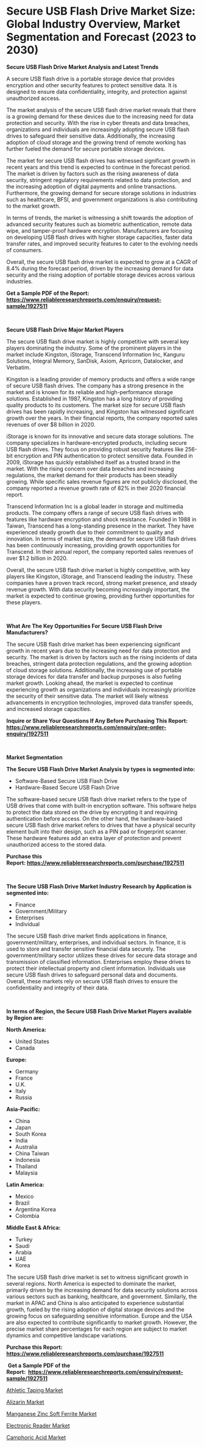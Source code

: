 <p><h1>Secure USB Flash Drive Market Size: Global Industry Overview, Market Segmentation and Forecast (2023 to 2030)</h1></p><p><strong>Secure USB Flash Drive Market Analysis and Latest Trends</strong></p>
<p><p>A secure USB flash drive is a portable storage device that provides encryption and other security features to protect sensitive data. It is designed to ensure data confidentiality, integrity, and protection against unauthorized access.</p><p>The market analysis of the secure USB flash drive market reveals that there is a growing demand for these devices due to the increasing need for data protection and security. With the rise in cyber threats and data breaches, organizations and individuals are increasingly adopting secure USB flash drives to safeguard their sensitive data. Additionally, the increasing adoption of cloud storage and the growing trend of remote working has further fueled the demand for secure portable storage devices.</p><p>The market for secure USB flash drives has witnessed significant growth in recent years and this trend is expected to continue in the forecast period. The market is driven by factors such as the rising awareness of data security, stringent regulatory requirements related to data protection, and the increasing adoption of digital payments and online transactions. Furthermore, the growing demand for secure storage solutions in industries such as healthcare, BFSI, and government organizations is also contributing to the market growth.</p><p>In terms of trends, the market is witnessing a shift towards the adoption of advanced security features such as biometric authentication, remote data wipe, and tamper-proof hardware encryption. Manufacturers are focusing on developing USB flash drives with higher storage capacities, faster data transfer rates, and improved security features to cater to the evolving needs of consumers.</p><p>Overall, the secure USB flash drive market is expected to grow at a CAGR of 8.4% during the forecast period, driven by the increasing demand for data security and the rising adoption of portable storage devices across various industries.</p></p>
<p><strong>Get a Sample PDF of the Report:&nbsp; <a href="https://www.reliableresearchreports.com/enquiry/request-sample/1927511">https://www.reliableresearchreports.com/enquiry/request-sample/1927511</a></strong></p>
<p>&nbsp;</p>
<p><strong>Secure USB Flash Drive Major Market Players</strong></p>
<p><p>The secure USB flash drive market is highly competitive with several key players dominating the industry. Some of the prominent players in the market include Kingston, iStorage, Transcend Information Inc, Kanguru Solutions, Integral Memory, SanDisk, Axiom, Apricorn, Datalocker, and Verbatim.</p><p>Kingston is a leading provider of memory products and offers a wide range of secure USB flash drives. The company has a strong presence in the market and is known for its reliable and high-performance storage solutions. Established in 1987, Kingston has a long history of providing quality products to its customers. The market size for secure USB flash drives has been rapidly increasing, and Kingston has witnessed significant growth over the years. In their financial reports, the company reported sales revenues of over $8 billion in 2020.</p><p>iStorage is known for its innovative and secure data storage solutions. The company specializes in hardware-encrypted products, including secure USB flash drives. They focus on providing robust security features like 256-bit encryption and PIN authentication to protect sensitive data. Founded in 2009, iStorage has quickly established itself as a trusted brand in the market. With the rising concern over data breaches and increasing regulations, the market demand for their products has been steadily growing. While specific sales revenue figures are not publicly disclosed, the company reported a revenue growth rate of 82% in their 2020 financial report.</p><p>Transcend Information Inc is a global leader in storage and multimedia products. The company offers a range of secure USB flash drives with features like hardware encryption and shock resistance. Founded in 1988 in Taiwan, Transcend has a long-standing presence in the market. They have experienced steady growth due to their commitment to quality and innovation. In terms of market size, the demand for secure USB flash drives has been continuously increasing, providing growth opportunities for Transcend. In their annual report, the company reported sales revenues of over $1.2 billion in 2020.</p><p>Overall, the secure USB flash drive market is highly competitive, with key players like Kingston, iStorage, and Transcend leading the industry. These companies have a proven track record, strong market presence, and steady revenue growth. With data security becoming increasingly important, the market is expected to continue growing, providing further opportunities for these players.</p></p>
<p>&nbsp;</p>
<p><strong>What Are The Key Opportunities For Secure USB Flash Drive Manufacturers?</strong></p>
<p><p>The secure USB flash drive market has been experiencing significant growth in recent years due to the increasing need for data protection and security. The market is driven by factors such as the rising incidents of data breaches, stringent data protection regulations, and the growing adoption of cloud storage solutions. Additionally, the increasing use of portable storage devices for data transfer and backup purposes is also fueling market growth. Looking ahead, the market is expected to continue experiencing growth as organizations and individuals increasingly prioritize the security of their sensitive data. The market will likely witness advancements in encryption technologies, improved data transfer speeds, and increased storage capacities.</p></p>
<p><strong>Inquire or Share Your Questions If Any Before Purchasing This Report: <a href="https://www.reliableresearchreports.com/enquiry/pre-order-enquiry/1927511">https://www.reliableresearchreports.com/enquiry/pre-order-enquiry/1927511</a></strong></p>
<p>&nbsp;</p>
<p><strong>Market Segmentation</strong></p>
<p><strong>The Secure USB Flash Drive Market Analysis by types is segmented into:</strong></p>
<p><ul><li>Software-Based Secure USB Flash Drive</li><li>Hardware-Based Secure USB Flash Drive</li></ul></p>
<p><p>The software-based secure USB flash drive market refers to the type of USB drives that come with built-in encryption software. This software helps to protect the data stored on the drive by encrypting it and requiring authentication before access. On the other hand, the hardware-based secure USB flash drive market refers to drives that have a physical security element built into their design, such as a PIN pad or fingerprint scanner. These hardware features add an extra layer of protection and prevent unauthorized access to the stored data.</p></p>
<p><strong>Purchase this Report:&nbsp;<a href="https://www.reliableresearchreports.com/purchase/1927511">https://www.reliableresearchreports.com/purchase/1927511</a></strong></p>
<p>&nbsp;</p>
<p><strong>The Secure USB Flash Drive Market Industry Research by Application is segmented into:</strong></p>
<p><ul><li>Finance</li><li>Government/Military</li><li>Enterprises</li><li>Individual</li></ul></p>
<p><p>The secure USB flash drive market finds applications in finance, government/military, enterprises, and individual sectors. In finance, it is used to store and transfer sensitive financial data securely. The government/military sector utilizes these drives for secure data storage and transmission of classified information. Enterprises employ these drives to protect their intellectual property and client information. Individuals use secure USB flash drives to safeguard personal data and documents. Overall, these markets rely on secure USB flash drives to ensure the confidentiality and integrity of their data.</p></p>
<p>&nbsp;</p>
<p><strong>In terms of Region, the Secure USB Flash Drive Market Players available by Region are:</strong></p>
<p>
    <p> <strong> North America: </strong>
        <ul>
            <li>United States</li>
            <li>Canada</li>
        </ul>
        </p> 
    <p> <strong> Europe: </strong>
        <ul>
            <li>Germany</li>
            <li>France</li>
            <li>U.K.</li>
            <li>Italy</li>
            <li>Russia</li>
        </ul>
        </p> 
    <p> <strong> Asia-Pacific: </strong>
        <ul>
            <li>China</li>
            <li>Japan</li>
            <li>South Korea</li>
            <li>India</li>
            <li>Australia</li>
            <li>China Taiwan</li>
            <li>Indonesia</li>
            <li>Thailand</li>
            <li>Malaysia</li>
        </ul>
        </p> 
    <p> <strong> Latin America: </strong>
        <ul>
            <li>Mexico</li>
            <li>Brazil</li>
            <li>Argentina Korea</li>
            <li>Colombia</li>
        </ul>
        </p> 
    <p> <strong> Middle East & Africa: </strong>
        <ul>
            <li>Turkey</li>
            <li>Saudi</li>
            <li>Arabia</li>
            <li>UAE</li>
            <li>Korea</li>
        </ul>
    </p>
    </p>
<p><p>The secure USB flash drive market is set to witness significant growth in several regions. North America is expected to dominate the market, primarily driven by the increasing demand for data security solutions across various sectors such as banking, healthcare, and government. Similarly, the market in APAC and China is also anticipated to experience substantial growth, fueled by the rising adoption of digital storage devices and the growing focus on safeguarding sensitive information. Europe and the USA are also expected to contribute significantly to market growth. However, the precise market share percentages for each region are subject to market dynamics and competitive landscape variations.</p></p>
<p><strong>Purchase this Report: <a href="https://www.reliableresearchreports.com/purchase/1927511">https://www.reliableresearchreports.com/purchase/1927511</a></strong></p>
<p>&nbsp;<strong>Get a Sample PDF of the Report:&nbsp;&nbsp;<a href="https://www.reliableresearchreports.com/enquiry/request-sample/1927511">https://www.reliableresearchreports.com/enquiry/request-sample/1927511</a></strong></p>
<p><strong></strong></p>
<p><p><a href="https://github.com/lilstefpacute/Market-Research-Report-List-1/blob/main/athletic-taping-market.md">Athletic Taping Market</a></p><p><a href="https://medium.com/@bethhermann2023/alizarin-market-furnishes-information-on-market-share-market-trends-and-market-growth-2deb7ef3ce15">Alizarin Market</a></p><p><a href="https://www.linkedin.com/pulse/manganese-zinc-soft-ferrite-market-research-report-unlocks-analysis-pbf3e/">Manganese Zinc Soft Ferrite Market</a></p><p><a href="https://github.com/AKSHATREPORTPRIME/Market-Research-Report-List-1/blob/main/electronic-reader-market.md">Electronic Reader Market</a></p><p><a href="https://medium.com/@rosaleekoss/camphoric-acid-market-insight-market-trends-growth-forecasted-from-2023-to-2030-b2fe4ce88a3f">Camphoric Acid Market</a></p></p>